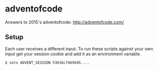 # adventofcode
Answers to 2015's adventofcode: http://adventofcode.com/

## Setup
Each user receives a different input. To run these scripts against your own input get your session cookie and add it as an environment variable.
```
$ setx ADVENT_SESSION 53616c7465645....
```